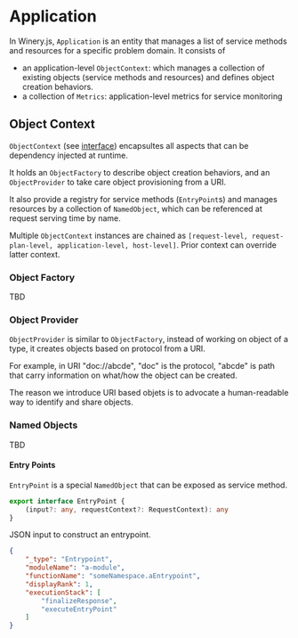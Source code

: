 # Application
In Winery.js, `Application` is an entity that manages a list of service methods and resources for a specific problem domain. It consists of
- an application-level `ObjectContext`: which manages a collection of existing objects (service methods and resources) and defines object creation behaviors.
- a collection of `Metrics`: application-level metrics for service monitoring

## Object Context
`ObjectContext` (see [interface](./lib/object-context.ts)) encapsultes all aspects that can be dependency injected at runtime. 

It holds an `ObjectFactory` to describe object creation behaviors, and an `ObjectProvider` to take care object provisioning  from a URI. 

It also provide a registry for service methods (`EntryPoint`s) and manages resources by a collection of `NamedObject`, which can be referenced at request serving time by name. 

Multiple `ObjectContext` instances are chained as `[request-level, request-plan-level, application-level, host-level]`. Prior context can override latter context.

### Object Factory
TBD

### Object Provider
`ObjectProvider` is similar to `ObjectFactory`, instead of working on object of a type, it creates objects based on protocol from a URI.

For example, in URI "doc://abcde", "doc" is the protocol, "abcde" is path that carry information on what/how the object can be created.

The reason we introduce URI based objets is to advocate a human-readable way to identify and share objects.

### Named Objects
TBD

#### Entry Points
`EntryPoint` is a special `NamedObject` that can be exposed as service method.

```typescript
export interface EntryPoint {
    (input?: any, requestContext?: RequestContext): any
}
```
JSON input to construct an entrypoint.
```json
{
    "_type": "Entrypoint",
    "moduleName": "a-module",
    "functionName": "someNamespace.aEntrypoint",
    "displayRank": 1,
    "executionStack": [
        "finalizeResponse",
        "executeEntryPoint"
    ]
}
```
